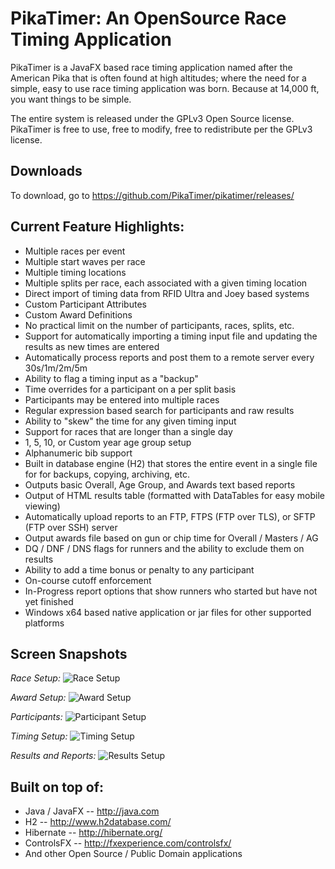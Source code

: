 # PikaTimer: An OpenSource Race Timing Application

PikaTimer is a JavaFX based race timing application named after the American Pika that is often found at high altitudes; where the need for a simple, easy to use race timing application was born. Because at 14,000 ft, you want things to be simple.

The entire system is released under the GPLv3 Open Source license. PikaTimer is free to use, free to modify, free to redistribute per the GPLv3 license. 

## Downloads
To download, go to https://github.com/PikaTimer/pikatimer/releases/

## Current Feature Highlights:
* Multiple races per event
* Multiple start waves per race
* Multiple timing locations
* Multiple splits per race, each associated with a given timing location
* Direct import of timing data from RFID Ultra and Joey based systems
* Custom Participant Attributes
* Custom Award Definitions
* No practical limit on the number of participants, races, splits, etc. 
* Support for automatically importing a timing input file and updating the results as new times are entered
* Automatically process reports and post them to a remote server every 30s/1m/2m/5m 
* Ability to flag a timing input as a "backup" 
* Time overrides for a participant on a per split basis
* Participants may be entered into multiple races
* Regular expression based search for participants and raw results
* Ability to "skew" the time for any given timing input 
* Support for races that are longer than a single day
* 1, 5, 10, or Custom year age group setup
* Alphanumeric bib support
* Built in database engine (H2) that stores the entire event in a single file for for backups, copying, archiving, etc.
* Outputs basic Overall, Age Group, and Awards text based reports
* Output of HTML results table (formatted with DataTables for easy mobile viewing)
* Automatically upload reports to an FTP, FTPS (FTP over TLS), or SFTP (FTP over SSH) server
* Output awards file based on gun or chip time for Overall / Masters / AG
* DQ / DNF / DNS flags for runners and the ability to exclude them on results
* Ability to add a time bonus or penalty to any participant
* On-course cutoff enforcement
* In-Progress report options that show runners who started but have not yet finished
* Windows x64 based native application or jar files for other supported platforms

## Screen Snapshots

*Race Setup:*
![Race Setup](https://user-images.githubusercontent.com/19352375/48306069-7c188380-e4f2-11e8-8dc2-867437ddea57.png)

*Award Setup:*
![Award Setup](https://user-images.githubusercontent.com/19352375/48306072-86d31880-e4f2-11e8-9b98-95650ddca140.png)

*Participants:*
![Participant Setup](https://user-images.githubusercontent.com/19352375/48306074-905c8080-e4f2-11e8-81ab-83e1a85ba8a5.png)

*Timing Setup:*
![Timing Setup](https://user-images.githubusercontent.com/19352375/48306076-96526180-e4f2-11e8-9cb2-8aab396f34bc.png)

*Results and Reports:*
![Results Setup](https://user-images.githubusercontent.com/19352375/48306080-9e120600-e4f2-11e8-9caa-162b13c95920.png)


## Built on top of:
* Java / JavaFX -- http://java.com
* H2 -- http://www.h2database.com/
* Hibernate -- http://hibernate.org/
* ControlsFX -- http://fxexperience.com/controlsfx/
* And other Open Source / Public Domain applications
